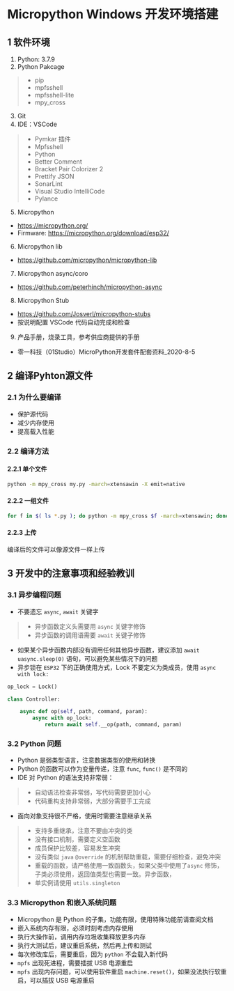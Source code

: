# Micropython Windows 开发环境搭建

## 1 软件环境

1. Python: 3.7.9
2. Python Pakcage

> * pip
> * mpfsshell
> * mpfsshell-lite
> * mpy_cross

3. Git
4. IDE：VSCode

> * Pymkar 插件
> * Mpfsshell
> * Python
> * Better Comment
> * Bracket Pair Colorizer 2
> * Prettify JSON
> * SonarLint
> * Visual Studio IntelliCode
> * Pylance

5. Micropython

* https://micropython.org/
* Firmware: https://micropython.org/download/esp32/ 

6. Micropython lib

* https://github.com/micropython/micropython-lib

7. Micropython async/coro

* https://github.com/peterhinch/micropython-async

8. Micropython Stub

* https://github.com/Josverl/micropython-stubs 
* 按说明配置 VSCode 代码自动完成和检查

9. 产品手册，烧录工具，参考供应商提供的手册

* 零一科技（01Studio）MicroPython开发套件配套资料_2020-8-5

## 2 编译Pyhton源文件

### 2.1 为什么要编译

* 保护源代码
* 减少内存使用
* 提高载入性能

### 2.2 编译方法

#### 2.2.1 单个文件

```bash
python -m mpy_cross my.py -march=xtensawin -X emit=native
```

#### 2.2.2 一组文件

```bash
for f in $( ls *.py ); do python -m mpy_cross $f -march=xtensawin; done
```

#### 2.2.3 上传

编译后的文件可以像源文件一样上传

## 3 开发中的注意事项和经验教训

### 3.1 异步编程问题

* 不要遗忘 `async`, `await` 关键字

> * 异步函数定义头需要用 `async` 关键字修饰
> * 异步函数的调用语需要 `await` 关键子修饰

* 如果某个异步函数内部没有调用任何其他异步函数，建议添加 `await uasync.sleep(0)` 语句，可以避免某些情况下的问题
* 异步锁在 `ESP32` 下的正确使用方式，Lock 不要定义为类成员，使用 `async with lock:`

```python
op_lock = Lock()

class Controller:

    async def op(self, path, command, param):
        async with op_lock:
            return await self.__op(path, command, param)

```

### 3.2 Python 问题

* Python 是弱类型语言，注意数据类型的使用和转换
* Python 的函数可以作为变量传递，注意 `func`, `func()` 是不同的
* IDE 对 Python 的语法支持非常弱：

> * 自动语法检查非常弱，写代码需要更加小心
> * 代码重构支持非常弱，大部分需要手工完成

* 面向对象支持很不严格，使用时需要注意继承关系

> * 支持多重继承，注意不要由冲突的类
> * 没有接口机制，需要定义空函数
> * 成员保护比较差，容易发生冲突
> * 没有类似 `java` `@override` 的机制帮助重载，需要仔细检查，避免冲突
> * 重载的函数，请严格使用一致函数头，如果父类中使用了`async` 修饰，子类必须使用，返回值类型也需要一致。异步函数，
> * 单实例请使用 `utils.singleton`

### 3.3 Micropython 和嵌入系统问题

* Micropython 是 Python 的子集，功能有限，使用特殊功能前请查阅文档
* 嵌入系统内存有限，必须时刻考虑内存使用
* 执行大操作前，调用内存垃圾收集释放更多内存
* 执行大测试后，建议重启系统，然后再上传和测试
* 每次修改库后，需要重启，因为 `python` 不会载入新代码
* `mpfs` 出现死进程，需要插拔 USB 电源重启
* `mpfs` 出现内存问题，可以使用软件重启 `machine.reset()`，如果没法执行软重启，可以插拔 USB 电源重启
